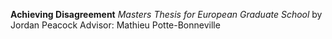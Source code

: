 **Achieving Disagreement**
_Masters Thesis for European Graduate School_
by Jordan Peacock
Advisor: Mathieu Potte-Bonneville
